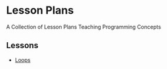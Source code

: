 # Lesson Plans
A Collection of Lesson Plans Teaching Programming Concepts

## Lessons
- [Loops](loops)